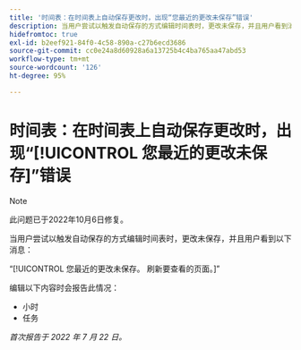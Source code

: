 ```yaml
---
title: '时间表：在时间表上自动保存更改时，出现“您最近的更改未保存”错误'
description: 当用户尝试以触发自动保存的方式编辑时间表时，更改未保存，并且用户看到消息“您最近的更改未保存”。 刷新要查看的页面。
hidefromtoc: true
exl-id: b2eef921-84f0-4c58-890a-c27b6ecd3686
source-git-commit: cc0e24a8d60928a6a13725b4c4ba765aa47abd53
workflow-type: tm+mt
source-wordcount: '126'
ht-degree: 95%

---
```


# 时间表：在时间表上自动保存更改时，出现“[!UICONTROL 您最近的更改未保存]”错误

>[!NOTE]
>
>此问题已于2022年10月6日修复。

当用户尝试以触发自动保存的方式编辑时间表时，更改未保存，并且用户看到以下消息：

“[!UICONTROL 您最近的更改未保存。 刷新要查看的页面。]”

编辑以下内容时会报告此情况：

* 小时
* 任务

_首次报告于 2022 年 7 月 22 日。_
